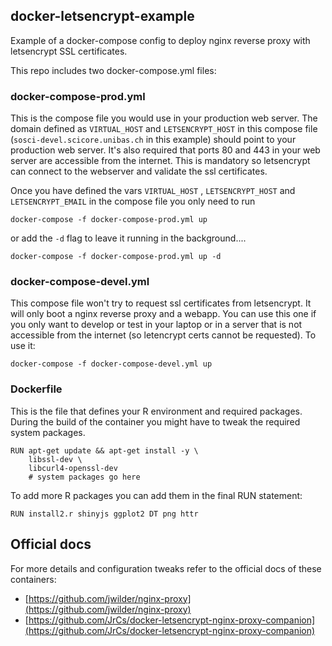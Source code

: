 ## docker-letsencrypt-example

Example of a docker-compose config to deploy nginx reverse proxy with letsencrypt SSL certificates.

This repo includes two docker-compose.yml files:

### docker-compose-prod.yml

This is the compose file you would use in your production web server. The domain defined as `VIRTUAL_HOST` and `LETSENCRYPT_HOST` in this compose file  (`sosci-devel.scicore.unibas.ch`
in this example) should point to your production web server. It's also required that ports 80 and 443 in your web server are accessible from the internet. This
is mandatory so letsencrypt can connect to the webserver and validate the ssl certificates.

Once you have defined the vars `VIRTUAL_HOST` , `LETSENCRYPT_HOST` and `LETSENCRYPT_EMAIL` in the compose file you only need to run
```
docker-compose -f docker-compose-prod.yml up
```

or add the `-d` flag to leave it running in the background....

```
docker-compose -f docker-compose-prod.yml up -d
```

### docker-compose-devel.yml

This compose file won't try to request ssl certificates from letsencrypt. It will only boot a nginx reverse proxy and a webapp. You can use
this one if you only want to develop or test in your laptop or in a server that is not accessible from the internet (so letencrypt certs cannot
be requested). To use it:

```
docker-compose -f docker-compose-devel.yml up
```

### Dockerfile

This is the file that defines your R environment and required packages. During the build of the container you might have to tweak the required system packages.
```
RUN apt-get update && apt-get install -y \
    libssl-dev \
    libcurl4-openssl-dev
    # system packages go here
```

To add more R packages you can add them in the final RUN statement:

```
RUN install2.r shinyjs ggplot2 DT png httr 
```


## Official docs

For more details and configuration tweaks refer to the official docs of these containers:

  * [https://github.com/jwilder/nginx-proxy](https://github.com/jwilder/nginx-proxy)
  * [https://github.com/JrCs/docker-letsencrypt-nginx-proxy-companion](https://github.com/JrCs/docker-letsencrypt-nginx-proxy-companion)
